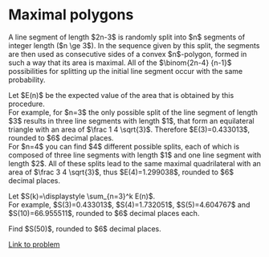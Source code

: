 # Maximal polygons

<p>A line segment of length $2n-3$ is randomly split into $n$ segments of integer length ($n \ge 3$). In the sequence given by this split, the segments are then used as consecutive sides of a convex $n$-polygon, formed in such a way that its area is maximal.  All of the $\binom{2n-4} {n-1}$ possibilities for splitting up the initial line segment occur with the same probability. </p>

<p>Let $E(n)$ be the expected value of the area that is obtained by this procedure.<br />
For example, for $n=3$ the only possible split of the line segment of length $3$ results in three line segments with length $1$, that form an equilateral triangle with an area of $\frac 1 4 \sqrt{3}$. Therefore $E(3)=0.433013$, rounded to $6$ decimal places.<br />
For $n=4$ you can find $4$ different possible splits, each of which is composed of three line segments with length $1$ and one line segment with length $2$. All of these splits lead to the same maximal quadrilateral with an area of $\frac 3 4 \sqrt{3}$, thus $E(4)=1.299038$, rounded to $6$ decimal places.</p>

<p>Let $S(k)=\displaystyle \sum_{n=3}^k E(n)$.<br />
For example, $S(3)=0.433013$, $S(4)=1.732051$, $S(5)=4.604767$ and $S(10)=66.955511$, rounded to $6$ decimal places each.</p>

<p>Find $S(50)$, rounded to $6$ decimal places.</p>

[Link to problem](https://projecteuler.net/problem=564)
